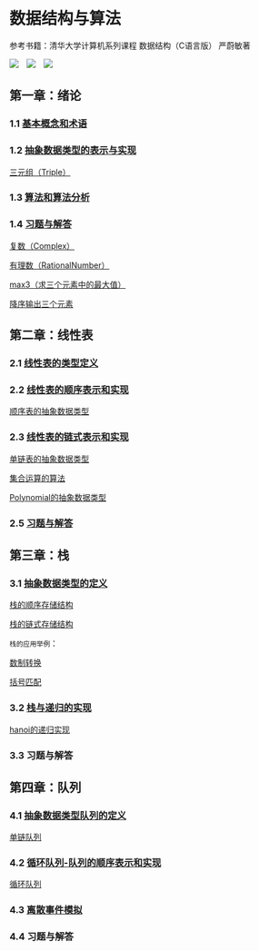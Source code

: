 # 数据结构与算法

参考书籍：清华大学计算机系列课程 数据结构（C语言版） 严蔚敏著

![](https://img.shields.io/badge/Editor-Sublime_Text-informational?style=flat&logo=sublime-text&logoColor=white&color=2bbc8a)&emsp;![](https://img.shields.io/badge/Tool-Git-informational?style=flat&logo=git&logoColor=white&color=2bbc8a)&emsp;![](https://img.shields.io/badge/Code-C-informational?style=flat&logo=c&logoColor=white&color=2bbc8a)

## 第一章：绪论
### 1.1 [基本概念和术语](./preface/基本概念与术语.md)
### 1.2 [抽象数据类型的表示与实现](./preface/抽象数据类型的表示与实现.md)
[三元组（Triple）](./preface/triplet.cpp)

### 1.3 [算法和算法分析](./preface/算法和算法分析.md)
### 1.4 [习题与解答](./preface/习题与解答.md)
[复数（Complex）](./preface/complex.cpp)

[有理数（RationalNumber）](./preface/rational_number.cpp)

[max3（求三个元素中的最大值）](./preface/max3.cpp)

[降序输出三个元素](./preface/descend3.cpp)

## 第二章：线性表
### 2.1 [线性表的类型定义](./linear-list/线性表的类型定义.md)
### 2.2 [线性表的顺序表示和实现](./linear-list/线性表的顺序表示和实现.md)
[顺序表的抽象数据类型](./linear-list/sq_list.cpp)

### 2.3 [线性表的链式表示和实现](./linear-list/线性表的链式表示和实现.md)
[单链表的抽象数据类型](./linear-list/link_list.cpp)

[集合运算的算法](./linear-list/slink_list.cpp)

[Polynomial的抽象数据类型](./linear-list/polynomial.cpp)

### 2.5 [习题与解答](./linear-list/习题与解答.md)

## 第三章：栈
### 3.1 [抽象数据类型的定义](./stack/抽象数据类型栈的定义.md)
[栈的顺序存储结构](./stack/sq_stack.cpp)

[栈的链式存储结构](./stack/link_stack.cpp)

`栈的应用举例`：

[数制转换](./stack/conversion.cpp)

[括号匹配](./stack/parenthesis_match.cpp)

### 3.2 [栈与递归的实现](./stack/栈与递归的实现.md)
[hanoi的递归实现](./stack/hanoi.cpp)

### 3.3 习题与解答

## 第四章：队列
### 4.1 [抽象数据类型队列的定义](./queue/抽象数据类型队列的定义.md)
[单链队列](./queue/link_queue.cpp)

### 4.2 [循环队列-队列的顺序表示和实现](./queue/循环队列-队列的顺序表示和实现.md)
[循环队列](./queue/circular_queue.cpp)

### 4.3 [离散事件模拟](./queue/离散事件模拟.md)

### 4.4 习题与解答
